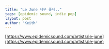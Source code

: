```yaml
---
title: "Le June 너무 좋네.."
tags: [epidemic sound, indie pop]
layout: post
author: "Keith"
---
```


[https://www.epidemicsound.com/artists/le-june](https://www.epidemicsound.com/artists/le-june)

